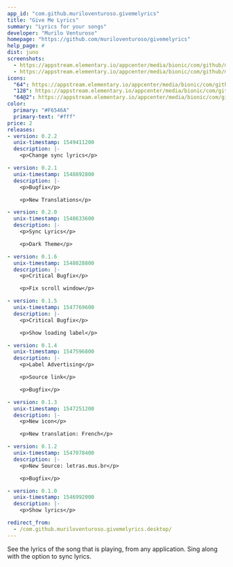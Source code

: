 ```yaml
---
app_id: "com.github.muriloventuroso.givemelyrics"
title: "Give Me Lyrics"
summary: "Lyrics for your songs"
developer: "Murilo Venturoso"
homepage: "https://github.com/muriloventuroso/givemelyrics"
help_page: #
dist: juno
screenshots:
  - https://appstream.elementary.io/appcenter/media/bionic/com/github/muriloventuroso.givemelyrics/9BB3FA40CAB4BBE3AED19A3C7EA5167E/screenshots/image-1_orig.png
  - https://appstream.elementary.io/appcenter/media/bionic/com/github/muriloventuroso.givemelyrics/9BB3FA40CAB4BBE3AED19A3C7EA5167E/screenshots/image-2_orig.png
icons:
  "64": https://appstream.elementary.io/appcenter/media/bionic/com/github/muriloventuroso.givemelyrics/9BB3FA40CAB4BBE3AED19A3C7EA5167E/icons/64x64/com.github.muriloventuroso.givemelyrics_com.github.muriloventuroso.givemelyrics.png
  "128": https://appstream.elementary.io/appcenter/media/bionic/com/github/muriloventuroso.givemelyrics/9BB3FA40CAB4BBE3AED19A3C7EA5167E/icons/128x128/com.github.muriloventuroso.givemelyrics_com.github.muriloventuroso.givemelyrics.png
  "64@2": https://appstream.elementary.io/appcenter/media/bionic/com/github/muriloventuroso.givemelyrics/9BB3FA40CAB4BBE3AED19A3C7EA5167E/icons/64x64@2/com.github.muriloventuroso.givemelyrics_com.github.muriloventuroso.givemelyrics.png
color:
  primary: "#F6546A"
  primary-text: "#fff"
price: 2
releases:
- version: 0.2.2
  unix-timestamp: 1549411200
  description: |-
    <p>Change sync lyrics</p>

- version: 0.2.1
  unix-timestamp: 1548892800
  description: |-
    <p>Bugfix</p>

    <p>New Translations</p>

- version: 0.2.0
  unix-timestamp: 1548633600
  description: |-
    <p>Sync Lyrics</p>

    <p>Dark Theme</p>

- version: 0.1.6
  unix-timestamp: 1548028800
  description: |-
    <p>Critical Bugfix</p>

    <p>Fix scroll window</p>

- version: 0.1.5
  unix-timestamp: 1547769600
  description: |-
    <p>Critical Bugfix</p>

    <p>Show loading label</p>

- version: 0.1.4
  unix-timestamp: 1547596800
  description: |-
    <p>Label Advertising</p>

    <p>Source link</p>

    <p>Bugfix</p>

- version: 0.1.3
  unix-timestamp: 1547251200
  description: |-
    <p>New icon</p>

    <p>New translation: French</p>

- version: 0.1.2
  unix-timestamp: 1547078400
  description: |-
    <p>New Source: letras.mus.br</p>

    <p>Bugfix</p>

- version: 0.1.0
  unix-timestamp: 1546992000
  description: |-
    <p>Show lyrics</p>

redirect_from:
  - /com.github.muriloventuroso.givemelyrics.desktop/
---
```

<p>See the lyrics of the song that is playing, from any application. Sing along with the option to sync lyrics.</p>

